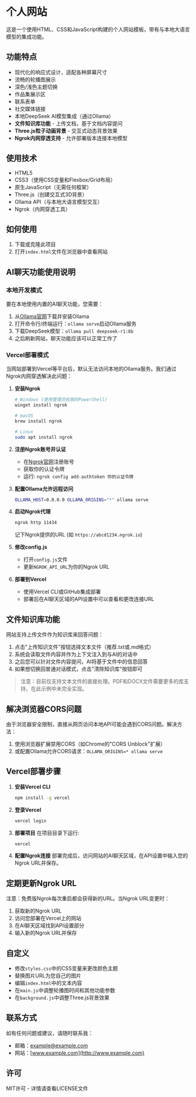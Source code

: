 # 个人网站

这是一个使用HTML、CSS和JavaScript构建的个人网站模板，带有与本地大语言模型的集成功能。

## 功能特点

- 现代化的响应式设计，适配各种屏幕尺寸
- 流畅的轮播图展示
- 深色/浅色主题切换
- 作品集展示区
- 联系表单
- 社交媒体链接
- 本地DeepSeek AI模型集成（通过Ollama）
- **文件知识库功能** - 上传文档，基于文档内容提问
- **Three.js粒子动画背景** - 交互式动态背景效果
- **Ngrok内网穿透支持** - 允许部署版本连接本地模型

## 使用技术

- HTML5
- CSS3（使用CSS变量和Flexbox/Grid布局）
- 原生JavaScript（无需任何框架）
- Three.js（创建交互式3D背景）
- Ollama API（与本地大语言模型交互）
- Ngrok（内网穿透工具）

## 如何使用

1. 下载或克隆此项目
2. 打开`index.html`文件在浏览器中查看网站

## AI聊天功能使用说明

### 本地开发模式

要在本地使用内置的AI聊天功能，您需要：

1. 从[Ollama官网](https://ollama.ai)下载并安装Ollama
2. 打开命令行/终端运行：`ollama serve`启动Ollama服务
3. 下载DeepSeek模型：`ollama pull deepseek-r1:8b`
4. 之后刷新网站，聊天功能应该可以正常工作了

### Vercel部署模式

当网站部署到Vercel等平台后，默认无法访问本地的Ollama服务。我们通过Ngrok内网穿透解决此问题：

1. **安装Ngrok**
   ```bash
   # Windows (使用管理员权限的PowerShell)
   winget install ngrok
   
   # macOS
   brew install ngrok
   
   # Linux
   sudo apt install ngrok
   ```

2. **注册Ngrok账号并认证**
   - 在[Ngrok官网](https://ngrok.com/)注册账号
   - 获取你的认证令牌
   - 运行: `ngrok config add-authtoken 你的认证令牌`

3. **配置Ollama允许远程访问**
   ```bash
   OLLAMA_HOST=0.0.0.0 OLLAMA_ORIGINS="*" ollama serve
   ```

4. **启动Ngrok代理**
   ```bash
   ngrok http 11434
   ```
   记下Ngrok提供的URL (如 `https://abcd1234.ngrok.io`)

5. **修改config.js**
   - 打开`config.js`文件
   - 更新`NGROK_API_URL`为你的Ngrok URL

6. **部署到Vercel**
   - 使用Vercel CLI或GitHub集成部署
   - 部署后在AI聊天区域的API设置中可以查看和更改连接URL

## 文件知识库功能

网站支持上传文件作为知识库来回答问题：

1. 点击"上传知识文件"按钮选择文本文件（推荐.txt或.md格式）
2. 系统会读取文件内容并作为上下文注入到与AI的对话中
3. 之后您可以针对文件内容提问，AI将基于文件中的信息回答
4. 如果想切换回普通对话模式，点击"清除知识库"按钮即可

> 注意：目前仅支持文本文件的直接处理。PDF和DOCX文件需要更多的库支持，在此示例中未完全实现。

## 解决浏览器CORS问题

由于浏览器安全限制，直接从网页访问本地API可能会遇到CORS问题。解决方法：

1. 使用浏览器扩展禁用CORS（如Chrome的"CORS Unblock"扩展）
2. 或配置Ollama允许CORS请求：`OLLAMA_ORIGINS=* ollama serve`

## Vercel部署步骤

1. **安装Vercel CLI**
   ```bash
   npm install -g vercel
   ```

2. **登录Vercel**
   ```bash
   vercel login
   ```

3. **部署项目**
   在项目目录下运行:
   ```bash
   vercel
   ```

4. **配置Ngrok连接**
   部署完成后，访问网站的AI聊天区域，在API设置中输入您的Ngrok URL并保存。

## 定期更新Ngrok URL

注意：免费版Ngrok每次重启都会获得新的URL。当Ngrok URL变更时：

1. 获取新的Ngrok URL
2. 访问您部署在Vercel上的网站
3. 在AI聊天区域找到API设置部分
4. 输入新的Ngrok URL并保存

## 自定义

- 修改`styles.css`中的CSS变量来更改颜色主题
- 替换图片URL为您自己的图片
- 编辑`index.html`中的文本内容
- 在`main.js`中调整轮播图时间和其他功能参数
- 在`background.js`中调整Three.js背景效果

## 联系方式

如有任何问题或建议，请随时联系我：

- 邮箱：example@example.com
- 网站：[www.example.com](http://www.example.com)

## 许可

MIT许可 - 详情请查看LICENSE文件 